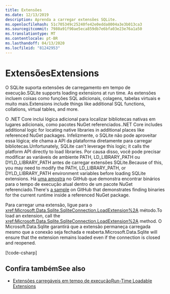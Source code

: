 ```yaml
---
title: Extensões
ms.date: 12/13/2019
description: Aprenda a carregar extensões SQLite.
ms.openlocfilehash: 51c705349c25240fe42e0edda8004a3e3b013ca3
ms.sourcegitcommit: 7980a91f90ae5eca859db7e6bfa03e23e76a1a50
ms.translationtype: MT
ms.contentlocale: pt-BR
ms.lasthandoff: 04/13/2020
ms.locfileid: "81242953"
---
```

# <a name="extensions"></a><span data-ttu-id="160a7-103">Extensões</span><span class="sxs-lookup"><span data-stu-id="160a7-103">Extensions</span></span>

<span data-ttu-id="160a7-104">O SQLite suporta extensões de carregamento em tempo de execução.</span><span class="sxs-lookup"><span data-stu-id="160a7-104">SQLite supports loading extensions at run time.</span></span> <span data-ttu-id="160a7-105">As extensões incluem coisas como funções SQL adicionais, colagens, tabelas virtuais e muito mais.</span><span class="sxs-lookup"><span data-stu-id="160a7-105">Extensions include things like additional SQL functions, collations, virtual tables, and more.</span></span>

<span data-ttu-id="160a7-106">O .NET Core inclui lógica adicional para localizar bibliotecas nativas em lugares adicionais, como pacotes NuGet referenciados.</span><span class="sxs-lookup"><span data-stu-id="160a7-106">.NET Core includes additional logic for locating native libraries in additional places like referenced NuGet packages.</span></span> <span data-ttu-id="160a7-107">Infelizmente, o SQLite não pode aproveitar essa lógica; ele chama a API da plataforma diretamente para carregar bibliotecas.</span><span class="sxs-lookup"><span data-stu-id="160a7-107">Unfortunately, SQLite can't leverage this logic; it calls the platform API directly to load libraries.</span></span> <span data-ttu-id="160a7-108">Por causa disso, você pode precisar modificar as variáveis de ambiente PATH, LD_LIBRARY_PATH ou DYLD_LIBRARY_PATH antes de carregar extensões SQLite.</span><span class="sxs-lookup"><span data-stu-id="160a7-108">Because of this, you may need to modify the PATH, LD_LIBRARY_PATH, or DYLD_LIBRARY_PATH environment variables before loading SQLite extensions.</span></span> <span data-ttu-id="160a7-109">Há [uma amostra](https://github.com/dotnet/docs/blob/master/samples/snippets/standard/data/sqlite/ExtensionsSample/Program.cs) no GitHub que demonstra encontrar binários para o tempo de execução atual dentro de um pacote NuGet referenciado.</span><span class="sxs-lookup"><span data-stu-id="160a7-109">There's [a sample](https://github.com/dotnet/docs/blob/master/samples/snippets/standard/data/sqlite/ExtensionsSample/Program.cs) on GitHub that demonstrates finding binaries for the current runtime inside a referenced NuGet package.</span></span>

<span data-ttu-id="160a7-110">Para carregar uma extensão, ligue para o <xref:Microsoft.Data.Sqlite.SqliteConnection.LoadExtension%2A> método.</span><span class="sxs-lookup"><span data-stu-id="160a7-110">To load an extension, call the <xref:Microsoft.Data.Sqlite.SqliteConnection.LoadExtension%2A> method.</span></span> <span data-ttu-id="160a7-111">O Microsoft.Data.Sqlite garantirá que a extensão permaneça carregada mesmo que a conexão seja fechada e reaberta.</span><span class="sxs-lookup"><span data-stu-id="160a7-111">Microsoft.Data.Sqlite will ensure that the extension remains loaded even if the connection is closed and reopened.</span></span>

[!code-csharp[](../../../../samples/snippets/standard/data/sqlite/ExtensionsSample/Program.cs?name=snippet_LoadExtension)]

## <a name="see-also"></a><span data-ttu-id="160a7-112">Confira também</span><span class="sxs-lookup"><span data-stu-id="160a7-112">See also</span></span>

* [<span data-ttu-id="160a7-113">Extensões carregáveis em tempo de execução</span><span class="sxs-lookup"><span data-stu-id="160a7-113">Run-Time Loadable Extensions</span></span>](https://www.sqlite.org/loadext.html)
